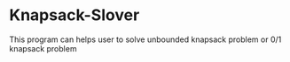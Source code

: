 # Knapsack-Slover
This program can helps user to solve unbounded knapsack problem or 0/1 knapsack problem
